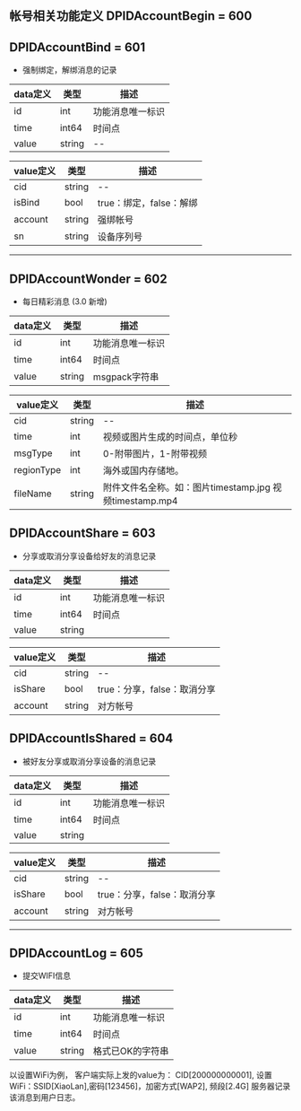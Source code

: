 ## 帐号相关功能定义 DPIDAccountBegin = 600
## DPIDAccountBind = 601

*  强制绑定，解绑消息的记录

|  data定义 |    类型| 描述 | 
|---|---|---|
|id|int| 功能消息唯一标识|
|time| int64| 时间点 |
|value|string|-- |


|  value定义 |  类型|   描述 | 
|---|---|---|
|cid|string| -- |
|isBind|bool| true：绑定，false：解绑|
|account |string| 强绑帐号 |
|sn |string| 设备序列号 |
---


## DPIDAccountWonder = 602

*  每日精彩消息 (3.0 新增) 

|  data定义 |    类型| 描述 | 
|---|---|---|
|id|int| 功能消息唯一标识|
|time| int64| 时间点 |
|value|string| msgpack字符串 |


|  value定义 |  类型|   描述 | 
|---|---|---|
|cid|string| -- |
|time|int|视频或图片生成的时间点，单位秒|
|msgType|int| 0-附带图片，1-附带视频|
|regionType |int| 海外或国内存储地。|
|fileName |string|附件文件名全称。如：图片timestamp.jpg 视频timestamp.mp4 |

## DPIDAccountShare = 603

*  分享或取消分享设备给好友的消息记录

|  data定义 |    类型| 描述 | 
|---|---|---|
|id|int| 功能消息唯一标识|
|time| int64| 时间点 |
|value|string| |


|  value定义 |  类型|   描述 | 
|---|---|---|
|cid|string| -- |
|isShare|bool| true：分享，false：取消分享|
|account |string| 对方帐号 |


## DPIDAccountIsShared = 604

*  被好友分享或取消分享设备的消息记录

|  data定义 |    类型| 描述 | 
|---|---|---|
|id|int| 功能消息唯一标识|
|time| int64| 时间点 |
|value|string| |


|  value定义 |  类型|   描述 | 
|---|---|---|
|cid|string| -- |
|isShare|bool| true：分享，false：取消分享|
|account |string| 对方帐号 |

---

## DPIDAccountLog = 605

*  提交WIFI信息 

|  data定义 |    类型| 描述 | 
|---|---|---|
|id|int| 功能消息唯一标识|
|time| int64| 时间点 |
|value|string| 格式已OK的字符串 |

以设置WiFi为例，
客户端实际上发的value为： CID[200000000001], 设置WiFi：SSID[XiaoLan],密码[123456]，加密方式[WAP2], 频段[2.4G]
服务器记录该消息到用户日志。


